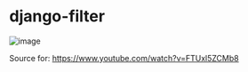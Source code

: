 # django-filter

![image](https://github.com/kemuelkesley/django-filter/assets/79339726/499872ad-969b-44b0-a149-96a563069005)

Source for:  https://www.youtube.com/watch?v=FTUxl5ZCMb8

